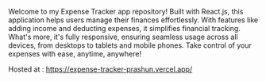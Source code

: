 Welcome to my Expense Tracker app repository! Built with React.js, this application helps users manage their finances effortlessly. With features like adding income and deducting expenses, it simplifies financial tracking. What's more, it's fully responsive, ensuring seamless usage across all devices, from desktops to tablets and mobile phones. Take control of your expenses with ease, anytime, anywhere!

Hosted at : https://expense-tracker-prashun.vercel.app/
